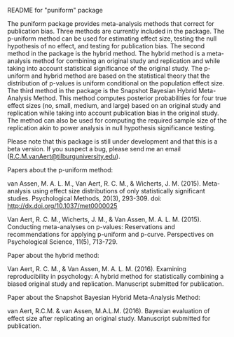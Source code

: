 README for "puniform" package

The puniform package provides meta-analysis methods that correct for
publication bias. Three methods are currently included in the package. 
The p-uniform method can be used for estimating effect size,
testing the null hypothesis of no effect, and testing for publication bias.
The second method in the package is the hybrid method. The hybrid method is a
meta-analysis method for combining an original study and replication and while
taking into account statistical significance of the  original study. The
p-uniform and hybrid method are based on the statistical theory that the distribution
of p-values is uniform conditional on the population effect size. The third
method in the package is the Snapshot Bayesian Hybrid Meta-Analysis Method.
This method computes posterior probabilities for four true effect sizes (no,
small, medium, and large) based on an original study and replication while
taking into account publication bias in the original study. The method can
also be used for computing the required sample size of the replication akin
to power analysis in null hypothesis significance testing. 

Please note that this package is still under development and that this is a beta 
version. If you suspect a bug, please send me an email (R.C.M.vanAert@tilburguniversity.edu).

Papers about the p-uniform method:

van Assen, M. A. L. M., Van Aert, R. C. M., & Wicherts, J. M. (2015). Meta-analysis using effect size distributions of only statistically significant studies. Psychological Methods, 20(3), 293-309. doi: http://dx.doi.org/10.1037/met0000025

Van Aert, R. C. M., Wicherts, J. M., & Van Assen, M. A. L. M. (2015). Conducting meta-analyses on p-values: Reservations and recommendations for applying p-uniform and p-curve. Perspectives on 
Psychological Science, 11(5), 713-729.

Paper about the hybrid method:

Van Aert, R. C. M., & Van Assen, M. A. L. M. (2016). Examining reproducibility 
in psychology: A hybrid method for statistically combining a biased original study and replication. Manuscript submitted for publication.

Paper about the Snapshot Bayesian Hybrid Meta-Analysis Method:

van Aert, R.C.M. & van Assen, M.A.L.M. (2016). Bayesian evaluation of effect size 
after replicating an original study. Manuscript submitted for publication.

